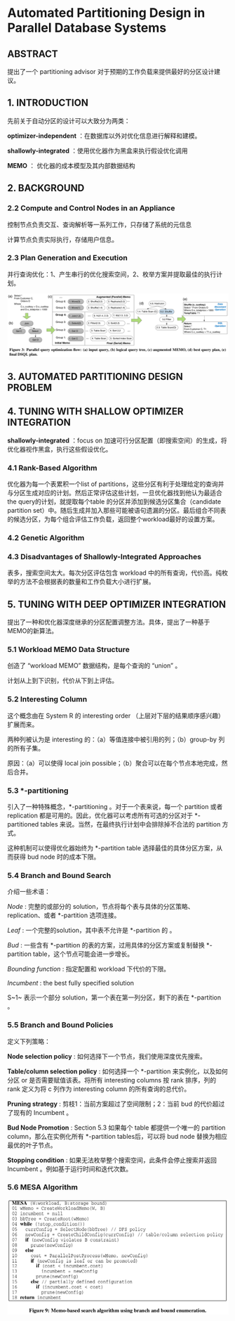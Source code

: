 # Automated Partitioning Design in Parallel Database Systems
## ABSTRACT

提出了一个 partitioning advisor 对于预期的工作负载来提供最好的分区设计建议。

## 1. INTRODUCTION

先前关于自动分区的设计可以大致分为两类：

**optimizer-independent** ：在数据库以外对优化信息进行解释和建模。

**shallowly-integrated**  ：使用优化器作为黑盒来执行假设优化调用

**MEMO** ： 优化器的成本模型及其内部数据结构

## 2. BACKGROUND

### 2.2 Compute and Control Nodes in an Appliance

控制节点负责交互、查询解析等一系列工作，只存储了系统的元信息

计算节点负责实际执行，存储用户信息。

### 2.3 Plan Generation and Execution

并行查询优化：1、产生串行的优化搜索空间，2、枚举方案并提取最佳的执行计划。

![Figure3](../assets/APD/APD-fig3.png)

## 3. AUTOMATED PARTITIONING DESIGN PROBLEM



## 4. TUNING WITH SHALLOW OPTIMIZER INTEGRATION

**shallowly-integrated** ：focus on 加速可行分区配置（即搜索空间）的生成，将优化器视作黑盒，执行这些假设优化。

### 4.1 Rank-Based Algorithm

优化器为每一个表累积一个list of partitions，这些分区有利于处理给定的查询并与分区生成对应的计划。然后正常评估这些计划，一旦优化器找到他认为最适合the query的计划，就提取每个table 的分区并添加到候选分区集合（candidate partition set）中。随后生成并加入那些可能被语句遗漏的分区。最后组合不同表的候选分区，为每个组合评估工作负载，返回整个workload最好的设置方案。

### 4.2 Genetic Algorithm



### 4.3 Disadvantages of Shallowly-Integrated Approaches

表多，搜索空间太大。每次分区评估包含 workload 中的所有查询，代价高。纯枚举的方法不会根据表的数量和工作负载大小进行扩展。

## 5. TUNING WITH DEEP OPTIMIZER INTEGRATION

提出了一种和优化器深度继承的分区配置调整方法。具体，提出了一种基于MEMO的新算法。

### 5.1 Workload MEMO Data Structure

创造了 “workload MEMO” 数据结构，是每个查询的 “union” 。

计划从上到下识别，代价从下到上评估。

### 5.2 Interesting Column

这个概念由在 System R 的 interesting order （上层对下层的结果顺序感兴趣）扩展而来。

两种列被认为是 interesting 的：（a）等值连接中被引用的列；（b）group-by 列的所有子集。

原因：（a）可以使得 local join possible；（b）聚合可以在每个节点本地完成，然后合并。

### 5.3 *-partitioning

引入了一种特殊概念，*-partitioning 。对于一个表来说，每一个 partition 或者 replication 都是可用的。因此，优化器可以考虑所有可选的分区对于 *-partitioned tables 来说。当然，在最终执行计划中会排除掉不合法的 partition 方式。

这种机制可以使得优化器始终为 *-partition table 选择最佳的具体分区方案，从而获得 bud node 时的成本下限。

### 5.4 Branch and Bound Search

介绍一些术语：

*Node* : 完整的或部分的 solution，节点将每个表与具体的分区策略、replication、或者 *-partition 选项连接。

*Leaf*  : 一个完整的solution，其中表不允许是 *-partition 的 。

*Bud* : 一些含有 *-partition 的表的方案，过用具体的分区方案或复制替换 *-partition table，这个节点可能会进一步增长。

*Bounding function* : 指定配置和 workload 下代价的下限。

*Incumbent* : the best fully specified solution

 S~1~ 表示一个部分 solution，第一个表在第一列分区，剩下的表在 *-partition 。

### 5.5 Branch and Bound Policies

定义下列策略：

**Node selection policy** : 如何选择下一个节点，我们使用深度优先搜索。

**Table/column selection policy** : 如何选择一个 *-partition 来实例化，以及如何分区 or 是否需要赋值该表。将所有 interesting columns 按 rank 排序，列的 rank 定义为将 c 列作为 interesting column 的所有查询的总代价。

**Pruning strategy** : 剪枝1：当前方案超过了空间限制；2：当前 bud 的代价超过了现有的 Incumbent 。

**Bud Node Promotion** : Section 5.3 如果每个 table 都提供一个唯一的 partition column，那么在实例化所有 *-partition tables后，可以将 bud node 替换为相应最优的叶子节点。

**Stopping condition** : 如果无法枚举整个搜索空间，此条件会停止搜索并返回 Incumbent 。例如基于运行时间和迭代次数。

### 5.6 MESA Algorithm

![Figure9](../assets/APD/APD-fig9.png)
